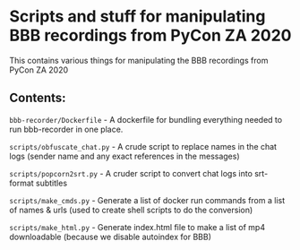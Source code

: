Scripts and stuff for manipulating BBB recordings from PyCon ZA 2020
===================================================================

This contains various things for manipulating the BBB recordings from PyCon ZA 2020

Contents:
--------

``bbb-recorder/Dockerfile`` - A dockerfile for bundling everything needed to run bbb-recorder in one place.

``scripts/obfuscate_chat.py`` - A crude script to replace names in the chat logs (sender name and any exact references in the messages)

``scripts/popcorn2srt.py`` - A cruder script to convert chat logs into srt-format subtitles

``scripts/make_cmds.py`` - Generate a list of docker run commands from a list of names & urls (used to create shell scripts to do the conversion)

``scripts/make_html.py`` - Generate index.html file to make a list of mp4 downloadable (because we disable autoindex for BBB)
